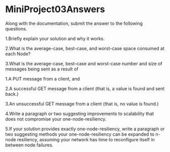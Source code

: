 # MiniProject03Answers
Along with the documentation, submit the answer to the following questions.

1.Briefly explain your solution and why it works. 

2.What is the average-case, best-case, and worst-case space consumed at each Node?

3.What is the average-case, best-case and worst-case number and size of messages being sent as a result of

  1.A PUT message from a client, and
  
  2.A successful GET message from a client (that is, a value is found and sent back.)
  
  3.An unsuccessful GET message from a client (that is, no value is found.)

4.Write a paragraph or two suggesting improvements to scalability that does not compromise your one-node-resiliency.

5.If your solution provides exactly one-node-resiliency, write a paragraph or two suggesting methods your one-node-resiliency can be expanded to n-node resiliency, assuming your network has time to reconfigure itself in between node failures.

